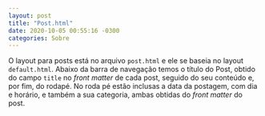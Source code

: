```yaml
---
layout: post
title: "Post.html"
date: 2020-10-05 00:55:16 -0300
categories: Sobre
---
```


O layout para posts está no arquivo `post.html` e ele se baseia no layout `default.html`. Abaixo da barra de navegação temos o título do Post, obtido do campo `title` no *front matter* de cada post, seguido do seu conteúdo e, por fim, do rodapé. No roda pé estão inclusas a data da postagem, com dia e horário, e também a sua categoria, ambas obtidas do *front matter* do post.
